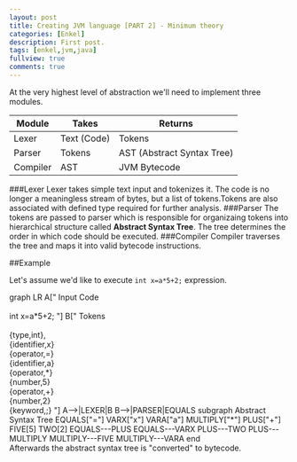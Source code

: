 ```yaml
---
layout: post
title: Creating JVM language [PART 2] - Minimum theory
categories: [Enkel]
description: First post.
tags: [enkel,jvm,java]
fullview: true
comments: true
---
```

At the very highest level of abstraction we'll need to implement three modules.

| Module | Takes | Returns |
| ------------- |-------------| -----|
| Lexer | Text (Code) | Tokens |
| Parser | Tokens | AST (Abstract Syntax Tree) |
| Compiler | AST | JVM Bytecode |

###Lexer
Lexer takes simple text input and tokenizes it. The code is no longer a meaningless stream of bytes, but a  list of tokens.Tokens are also associated with defined type required for further analysis.
###Parser
 The tokens are passed to parser which is responsible for organizaing tokens into hierarchical structure called **Abstract Syntax Tree**. The tree determines the order in which code should be executed.
###Compiler
Compiler traverses the tree and maps it into valid bytecode instructions.

##Example

Let's assume we'd like to execute ```int x=a*5+2;``` expression.
<div class="mermaid" style="">
graph LR
        A["
        Input Code<br><br>
        int x=a*5+2;
        "]
        B["
          Tokens<br><br>{type,int},
          <br>{identifier,x}
          <br>{operator,=}
          <br>{identifier,a}
          <br>{operator,*}
          <br>{number,5}
          <br>{operator,+}
          <br>{number,2}
          <br>{keyword,;}
          "]
          A-->|LEXER|B
          B-->|PARSER|EQUALS
        subgraph Abstract Syntax Tree
        EQUALS["="]
        VARX["x"]
        VARA["a"]
        MULTIPLY["*"]
        PLUS["+"]
        FIVE[5]
        TWO[2]
        EQUALS---PLUS
        EQUALS---VARX
        PLUS---TWO
        PLUS---MULTIPLY
        MULTIPLY---FIVE
        MULTIPLY---VARA
        end
</div>
Afterwards the abstract syntax tree is "converted" to bytecode.
